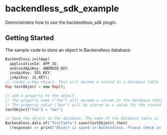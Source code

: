 # backendless_sdk_example

Demonstrates how to use the backendless_sdk plugin.

## Getting Started

The sample code to store an object in Backendless database:
```dart
Backendless.initApp(
  applicationId: APP_ID,
  androidApiKey: ANDROID_KEY,
  iosApiKey: IOS_KEY,
  jsApiKey: JS_KEY);
// create a Map object. This will become a record in a database table
Map testObject = new Map();

// add a property to the object. 
// The property name ("foo") will become a column in the database table
// The property value ("bar") will be stored as a value for the stored record
testObject["foo"] = "bar";

// Save the object in the database. The name of the database table is "TestTable".
Backendless.data.of("TestTable").save(testObject).then(
  (response) => print("Object is saved in Backendless. Please check in the console."));
```
